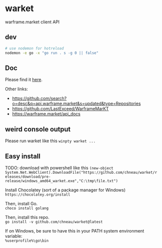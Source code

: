 # warket

warframe.market client API

## dev

```bash
# use nodemon for hotreload
nodemon -e go -x "go run . s -g 0 || false"
```

## Doc

Please find it [here](https://docs.google.com/document/d/1121cjBNN4BeZdMBGil6Qbuqse-sWpEXPpitQH5fb_Fo/edit##heading=h.irwashnbboeo).

Other links:

- https://github.com/search?o=desc&q=api.warframe.market&s=updated&type=Repositories
- https://github.com/LastExceed/WarframeMarKT
- https://warframe.market/api_docs

## weird console output

Please run warket like this `winpty warket ...`

## Easy install

TODO: download with powershell like this `(new-object System.Net.WebClient).DownloadFile("https://github.com/chneau/warket/releases/download/pre-release/windows_amd64_warket.exe","C:\tmp\file.txt")`

Install Chocolatey (sort of a package manager for Windows)  
`https://chocolatey.org/install`

Then, install Go.  
`choco install golang`

Then, install this repo.  
`go install -v github.com/chneau/warket@latest`

If on Windows, be sure to have this in your PATH system environment variable:  
`%userprofile%\go\bin`
